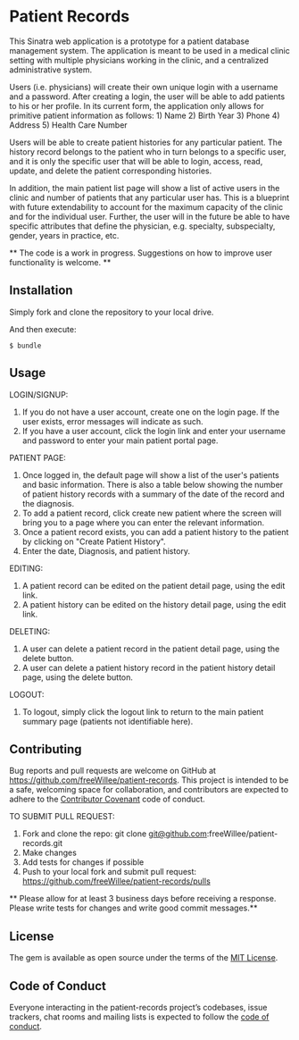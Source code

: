 # Patient Records

This Sinatra web application is a prototype for a patient database management system.  The application is meant to be used in a medical clinic setting with multiple physicians working in the clinic, and a centralized administrative system.

Users (i.e. physicians) will create their own unique login with a username and a password.  After creating a login, the user will be able to add patients to his or her profile.  In its current form, the application only allows for primitive patient information as follows: 
    1) Name
    2) Birth Year
    3) Phone
    4) Address
    5) Health Care Number
    
Users will be able to create patient histories for any particular patient.  The history record belongs to the patient who in turn belongs to a specific user, and it is only the specific user that will be able to login, access, read, update, and delete the patient corresponding histories. 

In addition, the main patient list page will show a list of active users in the clinic and number of patients that any particular user has.  This is a blueprint with future extendability to account for the maximum capacity of the clinic and for the individual user.  Further, the user will in the future be able to have specific attributes that define the physician, e.g. specialty, subspecialty, gender, years in practice, etc.

** The code is a work in progress.  Suggestions on how to improve user functionality is welcome. **

## Installation

Simply fork and clone the repository to your local drive.

And then execute:

    $ bundle

## Usage

LOGIN/SIGNUP:
1. If you do not have a user account, create one on the login page.  If the user exists, error messages will indicate as such.
2. If you have a user account, click the login link and enter your username and password to enter your main patient portal page.

PATIENT PAGE:
1. Once logged in, the default page will show a list of the user's patients and basic information.  There is also a table below showing the number of patient history records with a summary of the date of the record and the diagnosis.
2. To add a patient record, click create new patient where the screen will bring you to a page where you can enter the relevant information.
3. Once a patient record exists, you can add a patient history to the patient by clicking on "Create Patient History".
4. Enter the date, Diagnosis, and patient history.

EDITING: 
1. A patient record can be edited on the patient detail page, using the edit link.
2. A patient history can be edited on the history detail page, using the edit link.

DELETING:
1. A user can delete a patient record in the patient detail page, using the delete button.
2. A user can delete a patient history record in the patient history detail page, using the delete button.

LOGOUT: 
1. To logout, simply click the logout link to return to the main patient summary page (patients not identifiable here).

## Contributing

Bug reports and pull requests are welcome on GitHub at https://github.com/freeWillee/patient-records. This project is intended to be a safe, welcoming space for collaboration, and contributors are expected to adhere to the [Contributor Covenant](http://contributor-covenant.org) code of conduct.

TO SUBMIT PULL REQUEST:
1) Fork and clone the repo: git clone git@github.com:freeWillee/patient-records.git
2) Make changes
3) Add tests for changes if possible
4) Push to your local fork and submit pull request: https://github.com/freeWillee/patient-records/pulls

** Please allow for at least 3 business days before receiving a response.  Please write tests for changes and write good commit messages.**

## License

The gem is available as open source under the terms of the [MIT License](https://opensource.org/licenses/MIT).

## Code of Conduct

Everyone interacting in the patient-records project’s codebases, issue trackers, chat rooms and mailing lists is expected to follow the [code of conduct](https://github.com/freeWillee/patient-records/blob/master/CODE_OF_CONDUCT.md).
